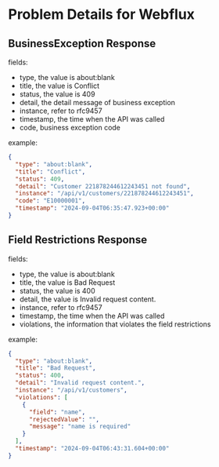 # Problem Details for Webflux

## BusinessException Response

fields:

- type, the value is about:blank
- title, the value is Conflict
- status, the value is 409
- detail, the detail message of business exception
- instance, refer to rfc9457
- timestamp, the time when the API was called
- code, business exception code


example:

```json
{
  "type": "about:blank",
  "title": "Conflict",
  "status": 409,
  "detail": "Customer 221878244612243451 not found",
  "instance": "/api/v1/customers/221878244612243451",
  "code": "E10000001",
  "timestamp": "2024-09-04T06:35:47.923+00:00"
}
```

## Field Restrictions Response

fields:

- type, the value is about:blank
- title, the value is Bad Request
- status, the value is 400
- detail, the value is Invalid request content.
- instance, refer to rfc9457
- timestamp, the time when the API was called
- violations, the information that violates the field restrictions

example:

```json
{
  "type": "about:blank",
  "title": "Bad Request",
  "status": 400,
  "detail": "Invalid request content.",
  "instance": "/api/v1/customers",
  "violations": [
    {
      "field": "name",
      "rejectedValue": "",
      "message": "name is required"
    }
  ],
  "timestamp": "2024-09-04T06:43:31.604+00:00"
}
```
